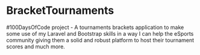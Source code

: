 # BracketTournaments
 #100DaysOfCode project - A tournaments brackets application to make some use of my Laravel and Bootstrap skills in a way I can help the eSports community giving them a solid and robust platform to host their tournament scores and much more.
